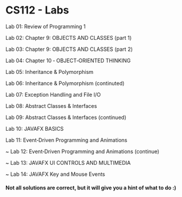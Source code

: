 # CS112 - Labs

Lab 01: Review of Programming 1

Lab 02: Chapter 9: OBJECTS AND CLASSES (part 1)

Lab 03: Chapter 9: OBJECTS AND CLASSES (part 2)

Lab 04: Chapter 10 ‐ OBJECT‐ORIENTED THINKING

Lab 05: Inheritance & Polymorphism

Lab 06: Inheritance & Polymorphism (continuted)

Lab 07: Exception Handling and File I/O

Lab 08: Abstract Classes & Interfaces

Lab 09: Abstract Classes & Interfaces (continued)

Lab 10: JAVAFX BASICS

Lab 11: Event‐Driven Programming and Animations

~ Lab 12: Event‐Driven Programming and Animations (continue)

~ Lab 13: JAVAFX UI CONTROLS AND MULTIMEDIA

~ Lab 14: JAVAFX Key and Mouse Events

#### Not all solutions are correct, but it will give you a hint of what to do :)
